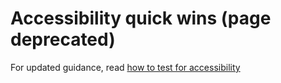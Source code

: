 # Accessibility quick wins (page deprecated)

For updated guidance, read [how to test for accessibility](how-to-test-for-accessibility.md)
